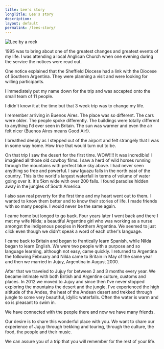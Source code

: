 ```yaml
---
title: Lee's story
longTitle: Lee's story
description: 
layout: default
permalink: /lees-story/
---
```

<span class="image right">
<img src="{{ site.baseurl }}/images/aa/foto_for_web_page.jpg" alt="Lee by a rock" />
</span>

1995 was to bring about one of the greatest changes and greatest events of my life. I was attending a local Anglican Church when one evening during the service the notices were read out.

One notice explained that the Sheffield Diocese had a link with the Diocese of Southern Argentina. They were planning a visit and were looking for willing participants.

I immediately put my name down for the trip and was accepted onto the small team of 11 people.

I didn't know it at the time but that 3 week trip was to change my life.

I remember arriving in Buenos Aires. The place was so different. The cars were older. The people spoke differently. The buildings were totally different to anything I'd ever seen in Britain. The sun was warmer and even the air felt nicer (Buenos Aires means Good Air!).

I breathed deeply as I stepped out of the airport and felt strangely that I was in some way home. How true that would turn out to be.

On that trip I saw the desert for the first time. WOW!!!! It was incredible! I imagined all those old cowboy films. I saw a herd of wild horses running through the mountains with perfect blue sky above. I had never seen anything so free and powerful. I saw Iguazu falls in the north east of the country. This is the world's largest waterfall in terms of volume of water going over it. It's 5km wide with over 200 falls. I found paradise hidden away in the jungles of South America.

I also saw real poverty for the first time and my heart went out to them. I wanted to know them better and to know their stories of life. I made friends with so many people. I would never be the same again.

I came home but longed to go back. Four years later I went back and there I met my wife Nilda; a beautiful Argentine girl who was working as a nurse amongst the indigenous peoples in Northern Argentina. We seemed to just click even though we didn't speak a word of each other's language.

I came back to Britain and began to frantically learn Spanish, while Nilda began to learn English. We were two people with a purpose and so language learning, although not easy, came quickly. I returned to Argentina the following February and Nilda came to Britain in May of the same year and then we married in Jujuy, Argentina in August 2000.

After that we traveled to Jujuy for between 2 and 3 months every year. We became intimate with both British and Argentine culture, customs and places. In 2012 we moved to Jujuy and since then I've never stopped exploring the mountains the desert and the jungle. I've experienced the high altitude of the Andes, the heat of the Andean desert and trekked through jungle to some very beautiful, idyllic waterfalls. Often the water is warm and so is pleasant to swim in.

We have connected with the people there and now we have many friends.

Our desire is to share this wonderful place with you. We want to share our experience of Jujuy through trekking and touring, through the culture, the food, the people and their music.

We can assure you of a trip that you will remember for the rest of your life.

